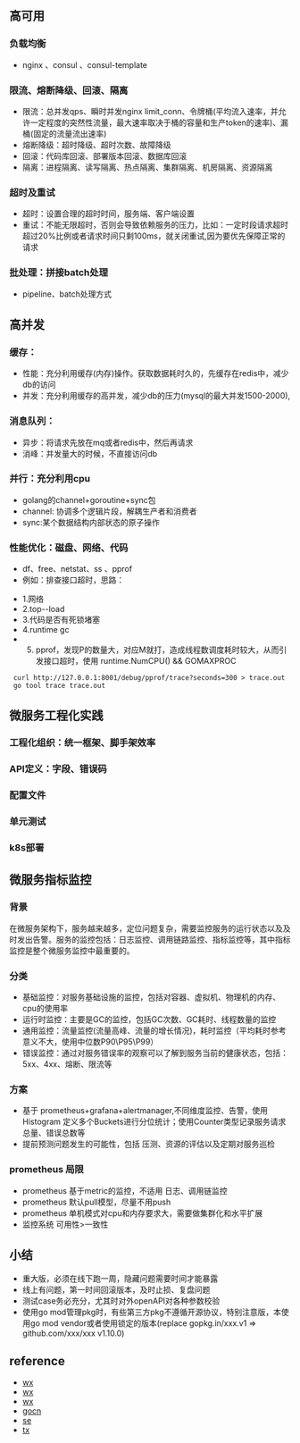 
## 高可用

### 负载均衡
* nginx 、consul 、consul-template
### 限流、熔断降级、回滚、隔离
* 限流：总并发qps、瞬时并发nginx limit_conn、令牌桶(平均流入速率，并允许一定程度的突然性流量，最大速率取决于桶的容量和生产token的速率)、漏桶(固定的流量流出速率)
* 熔断降级：超时降级、超时次数、故障降级
* 回滚：代码库回滚、部署版本回滚、数据库回滚
* 隔离：进程隔离、读写隔离、热点隔离、集群隔离、机房隔离、资源隔离
### 超时及重试
* 超时：设置合理的超时时间，服务端、客户端设置
* 重试：不能无限超时，否则会导致依赖服务的压力，比如：一定时段请求超时超过20%比例或者请求时间只剩100ms，就关闭重试,因为要优先保障正常的请求
### 批处理：拼接batch处理
* pipeline、batch处理方式

## 高并发
### 缓存：
* 性能：充分利用缓存(内存)操作。获取数据耗时久的，先缓存在redis中，减少db的访问
* 并发：充分利用缓存的高并发，减少db的压力(mysql的最大并发1500-2000),
### 消息队列：
* 异步：将请求先放在mq或者redis中，然后再请求
* 消峰：并发量大的时候，不直接访问db
### 并行：充分利用cpu
* golang的channel+goroutine+sync包
* channel: 协调多个逻辑片段，解耦生产者和消费者
* sync:某个数据结构内部状态的原子操作
### 性能优化：磁盘、网络、代码
* df、free、netstat、ss 、pprof
* 例如：排查接口超时，思路：
 - 1.网络 
 - 2.top--load 
 - 3.代码是否有死锁堵塞 
 - 4.runtime gc
 - 5. pprof，发现P的数量大，对应M就打，造成线程数调度耗时较大，从而引发接口超时，使用 runtime.NumCPU()  && GOMAXPROC
 
 ~~~
  curl http://127.0.0.1:8001/debug/pprof/trace?seconds=300 > trace.out 
  go tool trace trace.out
 ~~~

## 微服务工程化实践

### 工程化组织：统一框架、脚手架效率
### API定义：字段、错误码
### 配置文件
### 单元测试
### k8s部署

## 微服务指标监控
### 背景
 在微服务架构下，服务越来越多，定位问题复杂，需要监控服务的运行状态以及及时发出告警。服务的监控包括：日志监控、调用链路监控、指标监控等，其中指标监控是整个微服务监控中最重要的。
### 分类
* 基础监控：对服务基础设施的监控，包括对容器、虚拟机、物理机的内存、cpu的使用率
* 运行时监控：主要是GC的监控，包括GC次数、GC耗时、线程数量的监控
* 通用监控：流量监控(流量高峰、流量的增长情况)，耗时监控（平均耗时参考意义不大，使用中位数P90\P95\P99）
* 错误监控：通过对服务错误率的观察可以了解到服务当前的健康状态，包括：5xx、4xx、熔断、限流等
### 方案
* 基于 prometheus+grafana+alertmanager,不同维度监控、告警，使用 Histogram 定义多个Buckets进行分位统计；使用Counter类型记录服务请求总量、错误总数等
* 提前预测问题发生的可能性，包括 压测、资源的评估以及定期对服务巡检
### prometheus 局限
* prometheus 基于metric的监控，不适用 日志、调用链监控
* prometheus 默认pull模型，尽量不用push
* prometheus 单机模式对cpu和内存要求大，需要做集群化和水平扩展
* 监控系统 可用性>一致性

## 小结
* 重大版，必须在线下跑一周，隐藏问题需要时间才能暴露
* 线上有问题，第一时间回滚版本，及时止损、复盘问题
* 测试case务必充分，尤其时对外openAPI对各种参数校验
* 使用go mod管理pkg时，有些第三方pkg不遵循开源协议，特别注意版，本使用go mod vendor或者使用锁定的版本(replace gopkg.in/xxx.v1 => github.com/xxx/xxx v1.10.0)


## reference
* [wx](https://mp.weixin.qq.com/s/x4EEXq6-6xv-lm-dAazcag)
* [wx](https://mp.weixin.qq.com/s/8vASJavOQrXw5bGEEMwd9Q)
* [wx](https://mp.weixin.qq.com/s/4SzZEUTmjwAAsH5Qd2GWLQ)
* [gocn](https://gocn.vip/topics/10983)
* [se](https://segmentfault.com/a/1190000037435267)
* [tx](https://cloud.tencent.com/developer/news/568962)
